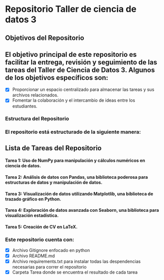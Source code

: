
# Repositorio Taller de ciencia de datos 3
## Objetivos del Repositorio
## El objetivo principal de este repositorio es facilitar la entrega, revisión y seguimiento de las tareas del Taller de Ciencia de Datos 3. Algunos de los objetivos específicos son:

- [x] Proporcionar un espacio centralizado para almacenar las tareas y sus archivos relacionados.
- [x] Fomentar la colaboración y el intercambio de ideas entre los estudiantes.
### Estructura del Repositorio
### El repositorio está estructurado de la siguiente manera:
## Lista de Tareas del Repositorio
#### Tarea 1: Uso de NumPy para manipulación y cálculos numéricos en ciencia de datos.
#### Tarea 2: Análisis de datos con Pandas, una biblioteca poderosa para estructuras de datos y manipulación de datos.
#### Tarea 3: Visualización de datos utilizando Matplotlib, una biblioteca de trazado gráfico en Python.
#### Tarea 4: Exploración de datos avanzada con Seaborn, una biblioteca para visualización estadística.
#### Tarea 5: Creación de CV en LaTeX.

### Este repositorio cuenta con:
- [X] Archivo Gitignore enfocado en python
- [X] Archivo README.md
- [X] Archivo requirements.txt para instalar todas las despendencias necesarias para correr el repositorio
- [X]  Carpeta Tarea donde se encuentra el resultado de cada tarea  
